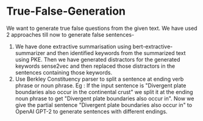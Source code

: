 # True-False-Generation
We want to generate true false questions from the given text. We have used 2 approaches till now to generate false sentences-
1. We have done extractive summarisation using bert-extractive-summarizer and then identified keywords from the summarized text using PKE.
Then we have generated distractors for the generated keywords sense2vec and then replaced those distractors in the sentences containing those keywords.<br>
2. Use Berkley Constituency parser to split a sentence at ending verb phrase or noun phrase. Eg : If the input sentence is "Divergent plate boundaries also occur in the continental crust" we split it at the ending noun phrase to get "Divergent plate boundaries also occur in". Now we give the partial sentence "Divergent plate boundaries also occur in" to OpenAI GPT-2 to generate sentences with different endings.
